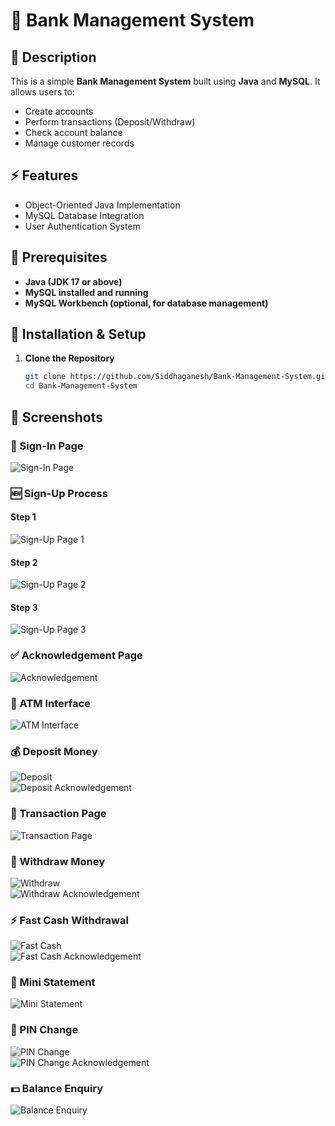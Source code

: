 # 🏦 Bank Management System

## 📌 Description
This is a simple **Bank Management System** built using **Java** and **MySQL**. It allows users to:
- Create accounts
- Perform transactions (Deposit/Withdraw)
- Check account balance
- Manage customer records

## ⚡ Features
- Object-Oriented Java Implementation
- MySQL Database Integration
- User Authentication System

## 🔧 Prerequisites
- **Java (JDK 17 or above)**
- **MySQL installed and running**
- **MySQL Workbench (optional, for database management)**

## 🚀 Installation & Setup

1. **Clone the Repository**
   ```bash
   git clone https://github.com/Siddhaganesh/Bank-Management-System.git
   cd Bank-Management-System

   
## 📸 Screenshots  

### 🔐 Sign-In Page  
![Sign-In Page](images/signin.png)  

### 🆕 Sign-Up Process  
#### Step 1  
![Sign-Up Page 1](images/signup_pg1.png)  

#### Step 2  
![Sign-Up Page 2](images/signup_pg2.png)  

#### Step 3  
![Sign-Up Page 3](images/signup_pg3.png)  

### ✅ Acknowledgement Page  
![Acknowledgement](images/acknowledgement.png)  

### 🏧 ATM Interface  
![ATM Interface](images/atm1.png)  

### 💰 Deposit Money  
![Deposit](images/deposit.png)  
![Deposit Acknowledgement](images/depositack.png)  

### 📜 Transaction Page  
![Transaction Page](images/Transaction_page.png)  

### 🔄 Withdraw Money  
![Withdraw](images/withdraw.png)  
![Withdraw Acknowledgement](images/withdraw_ack.png)  

### ⚡ Fast Cash Withdrawal  
![Fast Cash](images/fastcash.png)  
![Fast Cash Acknowledgement](images/fastcash_ack.png)  

### 📑 Mini Statement  
![Mini Statement](images/ministatement.png)  

### 🔑 PIN Change  
![PIN Change](images/pinchange.png)  
![PIN Change Acknowledgement](images/pinchange_ack.png)  

### 💵 Balance Enquiry  
![Balance Enquiry](images/balance_enquiry.png)  
